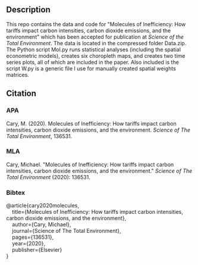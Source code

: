 ## Description

This repo contains the data and code for "Molecules of Inefficiency: How tariffs impact carbon intensities, carbon dioxide emissions, and the environment" which has been accepted for publication at *Science of the Total Environment*. The data is located in the compressed folder Data.zip. The Python script MoI.py runs statistical analyses (including the spatial econometric models), creates six choropleth maps, and creates two time series plots, all of which are included in the paper. Also included is the script W.py is a generic file I use for manually created spatial weights matrices.

## Citation

### APA

Cary, M. (2020). Molecules of Inefficiency: How tariffs impact carbon intensities, carbon dioxide emissions, and the environment. *Science of The Total Environment*, 136531.

### MLA

Cary, Michael. "Molecules of Inefficiency: How tariffs impact carbon intensities, carbon dioxide emissions, and the environment." *Science of The Total Environment* (2020): 136531.

### Bibtex

@article{cary2020molecules,\
&nbsp;&nbsp;&nbsp;&nbsp;title={Molecules of Inefficiency: How tariffs impact carbon intensities, carbon dioxide emissions, and the environment},\
&nbsp;&nbsp;&nbsp;&nbsp;author={Cary, Michael},\
&nbsp;&nbsp;&nbsp;&nbsp;journal={Science of The Total Environment},\
&nbsp;&nbsp;&nbsp;&nbsp;pages={136531},\
&nbsp;&nbsp;&nbsp;&nbsp;year={2020},\
&nbsp;&nbsp;&nbsp;&nbsp;publisher={Elsevier}\
}
